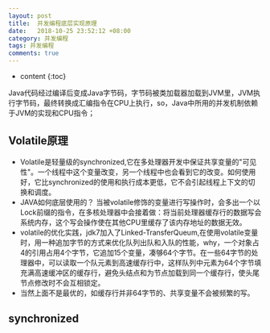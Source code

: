 ```yaml
---
layout: post
title:  并发编程底层实现原理
date:   2018-10-25 23:52:12 +08:00
category: 并发编程
tags: 并发编程
comments: true
---
```


* content
{:toc}

Java代码经过编译后变成Java字节码，字节码被类加载器加载到JVM里，JVM执行字节码，最终转换成汇编指令在CPU上执行，so，Java中所用的并发机制依赖于JVM的实现和CPU指令；






## Volatile原理

- Volatile是轻量级的synchronized,它在多处理器开发中保证共享变量的"可见性"。一个线程中这个变量改变，另一个线程中也会看到它的改变。如何使用好，它比synchronized的使用和执行成本更低，它不会引起线程上下文的切换和调度。
- JAVA如何底层使用的？
当被volatile修饰的变量进行写操作时，会多出一个以Lock前缀的指令，在多核处理器中会接着做：将当前处理器缓存行的数据写会系统内存，这个写会操作使在其他CPU里缓存了该内存地址的数据无效。
- volatile的优化实践，jdk7加入了Linked-TransferQueum,在使用volatile变量时，用一种追加字节的方式来优化队列出队和入队的性能，why，一个对象占4的引用占用4个字节，它追加15个变量，凑够64个字节。在一些64字节的处理器中，可以读取一个队元素到高速缓存行中，这样队列中元素为64个字节填充满高速缓冲区的缓存行，避免头结点和为节点加载到同一个缓存行，使头尾节点修改时不会互相锁定。
- 当然上面不是最优的，如缓存行并非64字节的、共享变量不会被频繁的写。


## synchronized
